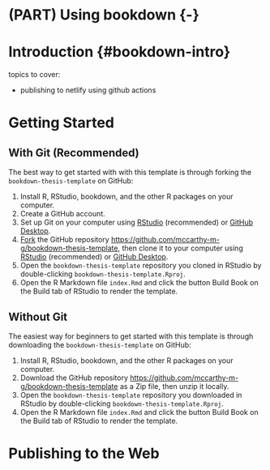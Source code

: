 # (PART) Using bookdown {-}

# Introduction {#bookdown-intro}

topics to cover:

- publishing to netlify using github actions

# Getting Started

## With Git (Recommended)

The best way to get started with with this template is through forking the `bookdown-thesis-template` on GitHub:

1. Install R, RStudio, bookdown, and the other R packages on your computer.
2. Create a GitHub account.
3. Set up Git on your computer using [RStudio](https://happygitwithr.com) (recommended) or [GitHub Desktop](https://desktop.github.com).
4. [Fork](https://docs.github.com/en/github/getting-started-with-github/fork-a-repo) the GitHub repository https://github.com/mccarthy-m-g/bookdown-thesis-template, then clone it to your computer using [RStudio](https://support.rstudio.com/hc/en-us/articles/200532077-Version-Control-with-Git-and-SVN) (recommended) or [GitHub Desktop](https://docs.github.com/en/desktop/contributing-and-collaborating-using-github-desktop/cloning-and-forking-repositories-from-github-desktop).
5. Open the `bookdown-thesis-template` repository you cloned in RStudio by double-clicking `bookdown-thesis-template.Rproj`.
6. Open the R Markdown file `index.Rmd` and click the button Build Book on the Build tab of RStudio to render the template.

## Without Git

The easiest way for beginners to get started with this template is through downloading the `bookdown-thesis-template` on GitHub:

1. Install R, RStudio, bookdown, and the other R packages on your computer.
2. Download the GitHub repository https://github.com/mccarthy-m-g/bookdown-thesis-template as a Zip file, then unzip it locally.
3. Open the `bookdown-thesis-template` repository you downloaded in RStudio by double-clicking `bookdown-thesis-template.Rproj`.
4. Open the R Markdown file `index.Rmd` and click the button Build Book on the Build tab of RStudio to render the template.

# Publishing to the Web
